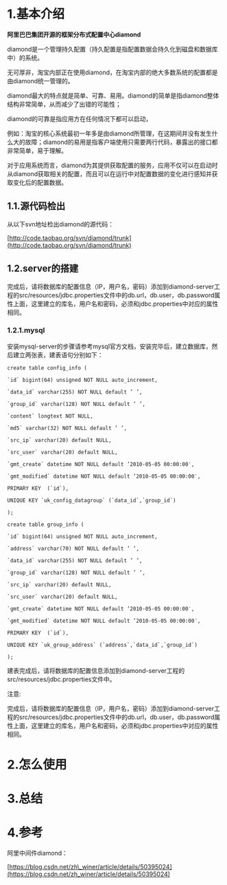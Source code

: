 # 1.基本介绍

**阿里巴巴集团开源的框架分布式配置中心diamond**

diamond是一个管理持久配置（持久配置是指配置数据会持久化到磁盘和数据库中）的系统。

无可厚非，淘宝内部正在使用diamond，在淘宝内部的绝大多数系统的配置都是由diamond统一管理的。

diamond最大的特点就是简单、可靠、易用。diamond的简单是指diamond整体结构非常简单，从而减少了出错的可能性；

diamond的可靠是指应用方在任何情况下都可以启动，

例如：淘宝的核心系统最初一年多是由diamond所管理，在这期间并没有发生什么大的故障；diamond的易用是指客户端使用只需要两行代码，暴露出的接口都非常简单，易于理解。

对于应用系统而言，diamond为其提供获取配置的服务，应用不仅可以在启动时从diamond获取相关的配置，而且可以在运行中对配置数据的变化进行感知并获取变化后的配置数据。

## 1.1.源代码检出

从以下svn地址检出diamond的源代码：

[http://code.taobao.org/svn/diamond/trunk](http://code.taobao.org/svn/diamond/trunk)

## 1.2.server的搭建

完成后，请将数据库的配置信息（IP，用户名，密码）添加到diamond-server工程的src/resources/jdbc.properties文件中的db.url，db.user，db.password属性上面，这里建立的库名，用户名和密码，必须和jdbc.properties中对应的属性相同。

### 1.2.1.mysql

安装mysql-server的步骤请参考mysql官方文档，安装完毕后，建立数据库，然后建立两张表，建表语句分别如下：

    create table config_info (

    `id` bigint(64) unsigned NOT NULL auto_increment,

    `data_id` varchar(255) NOT NULL default ’ ’,

    `group_id` varchar(128) NOT NULL default ’ ’,

    `content` longtext NOT NULL,

    `md5` varchar(32) NOT NULL default ’ ’,

    `src_ip` varchar(20) default NULL,

    `src_user` varchar(20) default NULL,

    `gmt_create` datetime NOT NULL default ’2010-05-05 00:00:00′,

    `gmt_modified` datetime NOT NULL default ’2010-05-05 00:00:00′,

    PRIMARY KEY  (`id`),

    UNIQUE KEY `uk_config_datagroup` (`data_id`,`group_id`)

    );

    create table group_info (

    `id` bigint(64) unsigned NOT NULL auto_increment,

    `address` varchar(70) NOT NULL default ’ ’,

    `data_id` varchar(255) NOT NULL default ’ ’,

    `group_id` varchar(128) NOT NULL default ’ ’,

    `src_ip` varchar(20) default NULL,

    `src_user` varchar(20) default NULL,

    `gmt_create` datetime NOT NULL default ’2010-05-05 00:00:00′,

    `gmt_modified` datetime NOT NULL default ’2010-05-05 00:00:00′,

    PRIMARY KEY  (`id`),

    UNIQUE KEY `uk_group_address` (`address`,`data_id`,`group_id`)

    );

建表完成后，请将数据库的配置信息添加到diamond-server工程的src/resources/jdbc.properties文件中。

注意:

完成后，请将数据库的配置信息（IP，用户名，密码）添加到diamond-server工程的src/resources/jdbc.properties文件中的db.url，db.user，db.password属性上面，这里建立的库名，用户名和密码，必须和jdbc.properties中对应的属性相同。

# 2.怎么使用

# 3.总结

# 4.参考

阿里中间件diamond：

[https://blog.csdn.net/zh\_winer/article/details/50395024](https://blog.csdn.net/zh_winer/article/details/50395024)

